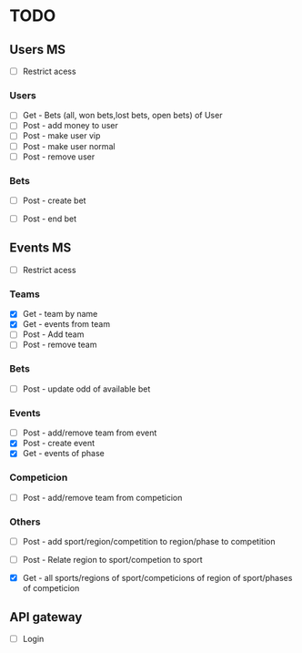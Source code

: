 # TODO

## Users MS
- [ ] Restrict acess 
### Users
- [ ] Get - Bets (all, won bets,lost bets, open bets) of User 
- [ ] Post - add money to user
- [ ] Post - make user vip
- [ ] Post - make user normal
- [ ] Post - remove user
### Bets
- [ ] Post - create bet
- [ ] Post - end bet


## Events MS
- [ ] Restrict acess 
### Teams 
- [x] Get - team by name
- [x] Get - events from team
- [ ] Post - Add team
- [ ] Post - remove team
### Bets
- [ ] Post - update odd of available bet
### Events
- [ ] Post - add/remove team from event
- [x] Post - create event
- [x] Get - events of phase 
### Competicion
- [ ] Post - add/remove team from competicion
### Others
- [ ] Post - add sport/region/competition to region/phase to competition
- [ ] Post - Relate region to sport/competion to sport
- [x] Get  - all sports/regions of sport/competicions of region of sport/phases of competicion


## API gateway
- [ ] Login
